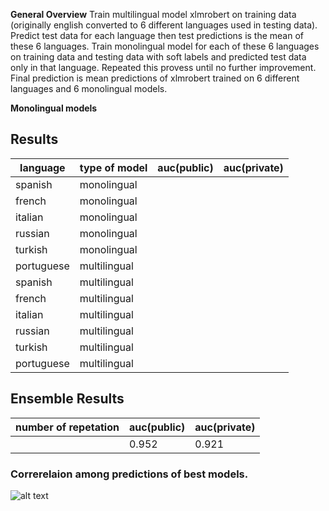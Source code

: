 **General Overview**
Train multilingual model xlmrobert on training data (originally english converted to 6 different languages used in testing data). Predict test data for each language then test predictions is the mean of these 6 languages. Train monolingual model for each of these 6 languages on training data and testing data with soft labels and predicted test data only in that language. Repeated this provess until no further improvement. Final prediction is mean predictions of xlmrobert trained on 6 different languages and 6 monolingual models.

**Monolingual models**




## Results

language| type of model | auc(public)|auc(private)
--- | --- | ---| ---
spanish|monolingual||
french|monolingual||
italian|monolingual||
russian|monolingual||
turkish|monolingual||
portuguese|multilingual||
spanish|multilingual||
french|multilingual||
italian|multilingual||
russian|multilingual||
turkish|multilingual||
portuguese|multilingual||



## Ensemble Results

 number of repetation|auc(public)|auc(private)
 |---|--- | ---
 ||0.952 | 0.921
 
 
 
 ### Correrelaion among predictions of best models.
![alt text]()
